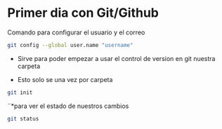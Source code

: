 # Primer dia con  Git/Github
 
 Comando para configurar el usuario y el correo

```bash
git config --global user.name "username"
```

* Sirve para poder empezar a usar el control de version en git
nuestra carpeta

* Esto solo se una vez por carpeta

```bash
git init
```

¨*para ver el estado de nuestros cambios

```bash
git status

```
